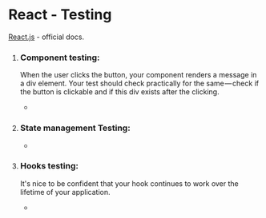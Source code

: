 # React - Testing

[React.js](https://react.dev/) - official docs.

1. ### Component testing:

   <p>‍‍When the user clicks the button, your component renders a message in a div element. Your test should check practically for the same — check if the button is clickable and if this div exists after the clicking.</p>

   - []()

2. ### State management Testing:

   - []()

3. ### Hooks testing:

   <p>It's nice to be confident that your hook continues to work over the lifetime of your application.</p>

   - []()


